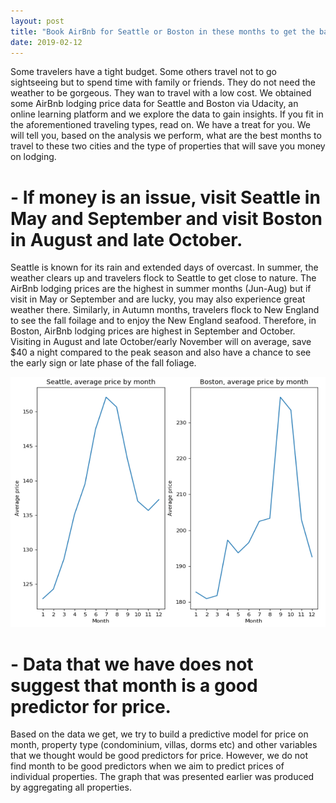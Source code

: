 ```yaml
---
layout: post
title: "Book AirBnb for Seattle or Boston in these months to get the bang of our buck"
date: 2019-02-12
---
```


Some travelers have a tight budget. Some others travel not to go sightseeing but to spend
time with family or friends. They do not need the weather to be gorgeous. They wan to 
travel with a low cost. We obtained some AirBnb lodging price data for Seattle and Boston 
via Udacity, an online learning platform and we explore the data to gain insights. If you
fit in the aforementioned traveling types, read on. We have a treat for you. We will tell
you, based on the analysis we perform, what are the best months to travel to these two 
cities and the type of properties that will save you money on lodging. 


# - If money is an issue, visit Seattle in May and September and visit Boston in August and late October.
Seattle is known for its rain and extended days of overcast. In summer, the weather clears up and travelers
flock to Seattle to get close to nature. The AirBnb lodging prices are the highest in summer months (Jun-Aug)
but if visit in May or September and are lucky, you may also experience great weather there. Similarly, in 
Autumn months, travelers flock to New England to see the fall foilage and to enjoy the New England seafood. 
Therefore, in Boston, AirBnb lodging prices are highest in September and October. Visiting in August and late
October/early November will on average, save $40 a night compared to the peak season and also have a chance to
see the early sign or late phase of the fall foliage.

<img src="./2019-02-12_12-51-37.png" width="600" height="400">

# - Data that we have does not suggest that month is a good predictor for price. 
Based on the data we get, we try to build a predictive model for price on month, property 
type (condominium, villas, dorms etc) and other variables that we thought would be good
predictors for price. However, we do not find month to be good predictors when we aim to
predict prices of individual properties. The graph that was presented earlier was produced 
by aggregating all properties. 

